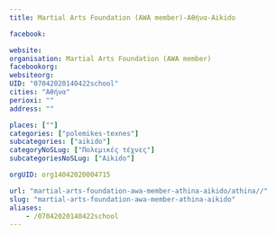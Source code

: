 ```yaml
---
title: Martial Arts Foundation (AWA member)-Αθήνα-Aikido

facebook:

website:
organisation: Martial Arts Foundation (AWA member)
facebookorg:
websiteorg:
UID: "07042020140422school"
cities: "Αθήνα"
perioxi: ""
address: ""

places: [""]
categories: ["polemikes-texnes"]
subcategories: ["aikido"]
categoryNoSLug: ["Πολεμικές τέχνες"]
subcategoriesNoSLug: ["Aikido"]

orgUID: org14042020004715

url: "martial-arts-foundation-awa-member-athina-aikido/athina//"
slug: "martial-arts-foundation-awa-member-athina-aikido"
aliases:
    - /07042020140422school
---
```





